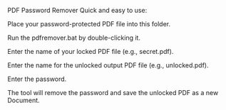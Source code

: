 PDF Password Remover
Quick and easy to use:

Place your password-protected PDF file into this folder.

Run the pdfremover.bat by double-clicking it.

Enter the name of your locked PDF file (e.g., secret.pdf).

Enter the name for the unlocked output PDF file (e.g., unlocked.pdf).

Enter the password.

The tool will remove the password and save the unlocked PDF as a new Document.
